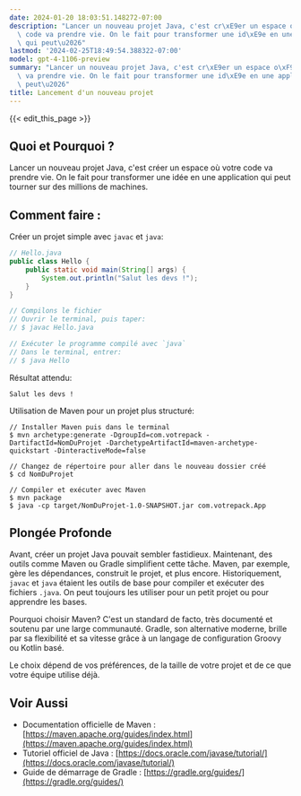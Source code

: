 ```yaml
---
date: 2024-01-20 18:03:51.148272-07:00
description: "Lancer un nouveau projet Java, c'est cr\xE9er un espace o\xF9 votre\
  \ code va prendre vie. On le fait pour transformer une id\xE9e en une application\
  \ qui peut\u2026"
lastmod: '2024-02-25T18:49:54.388322-07:00'
model: gpt-4-1106-preview
summary: "Lancer un nouveau projet Java, c'est cr\xE9er un espace o\xF9 votre code\
  \ va prendre vie. On le fait pour transformer une id\xE9e en une application qui\
  \ peut\u2026"
title: Lancement d'un nouveau projet
---
```


{{< edit_this_page >}}

## Quoi et Pourquoi ?
Lancer un nouveau projet Java, c'est créer un espace où votre code va prendre vie. On le fait pour transformer une idée en une application qui peut tourner sur des millions de machines.

## Comment faire :

Créer un projet simple avec `javac` et `java`:

```Java
// Hello.java
public class Hello {
    public static void main(String[] args) {
        System.out.println("Salut les devs !");
    }
}

// Compilons le fichier
// Ouvrir le terminal, puis taper:
// $ javac Hello.java

// Exécuter le programme compilé avec `java`
// Dans le terminal, entrer:
// $ java Hello
```

Résultat attendu:

```Shell
Salut les devs !
```

Utilisation de Maven pour un projet plus structuré:

```Shell
// Installer Maven puis dans le terminal
$ mvn archetype:generate -DgroupId=com.votrepack -DartifactId=NomDuProjet -DarchetypeArtifactId=maven-archetype-quickstart -DinteractiveMode=false

// Changez de répertoire pour aller dans le nouveau dossier créé
$ cd NomDuProjet

// Compiler et exécuter avec Maven
$ mvn package
$ java -cp target/NomDuProjet-1.0-SNAPSHOT.jar com.votrepack.App
```

## Plongée Profonde

Avant, créer un projet Java pouvait sembler fastidieux. Maintenant, des outils comme Maven ou Gradle simplifient cette tâche. Maven, par exemple, gère les dépendances, construit le projet, et plus encore. Historiquement, `javac` et `java` étaient les outils de base pour compiler et exécuter des fichiers `.java`. On peut toujours les utiliser pour un petit projet ou pour apprendre les bases.

Pourquoi choisir Maven? C'est un standard de facto, très documenté et soutenu par une large communauté. Gradle, son alternative moderne, brille par sa flexibilité et sa vitesse grâce à un langage de configuration Groovy ou Kotlin basé.

Le choix dépend de vos préférences, de la taille de votre projet et de ce que votre équipe utilise déjà.

## Voir Aussi

- Documentation officielle de Maven : [https://maven.apache.org/guides/index.html](https://maven.apache.org/guides/index.html)
- Tutoriel officiel de Java : [https://docs.oracle.com/javase/tutorial/](https://docs.oracle.com/javase/tutorial/)
- Guide de démarrage de Gradle : [https://gradle.org/guides/](https://gradle.org/guides/)
